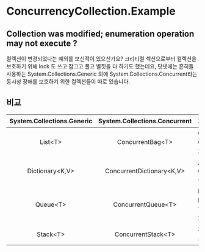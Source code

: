# ConcurrencyCollection.Example

## Collection was modified; enumeration operation may not execute ?

컬렉션이 변경되었다는 예외를 보신적이 있으신가요? 크리티컬 섹션으로부터 컬렉션을 보호하기 위해 lock 도 쓰고 잠그고 풀고 별짓을 다 하기도 했는데요, 
닷넷에는 흔히들 사용하는 System.Collections.Generic 외에 System.Collections.Concurrent라는 동시성 장애를 보호하기 위한 컬렉션들이 따로 있습니다. 




## 비교
  
| System.Collections.Generic | System.Collections.Concurrent | 기타 |
|:---:|:---:|:---|
| List\<T\>| ConcurrentBag\<T\> | ConcurrentBag.Add시 Collection의 가장앞에 추가됩니다. |
| Dictionary\<K,V\> | ConcurrentDictionary\<K,V\> | Add 대신 GetOrAdd/AddOrUpdate를 지원, TryAdd는 동일 |
| Queue\<T\> | ConcurrentQueue\<T\> | Enqueue는 동일, Dequeue/Peek 대신 TryDequeue/TryPeek만 지원 |
| Stack\<T\> | ConcurrentStack\<T\> | 활용해본적이 없어서 이후 추가 |
  
